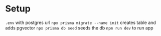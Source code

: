# Setup
`.env` with postgres url
`npx prisma migrate --name init` creates table and adds pgvector
`npx prisma db seed` seeds the db
`npm run dev` to run app
